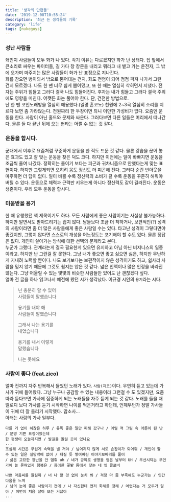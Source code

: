 ```yaml
---
title: '생각의 단편들'
date: '2019-12-08T10:55:24'
description: '최근 든 생각들의 기록'
category: 'life'
tags: [nukeguys]
---
```


### 성난 사람들

왜인지 사람들이 모두 화가 나 있다. 각기 이유는 다르겠지만 화가 난 상태다.
집 앞에서 큰소리로 싸우는 파이터들, 길 가다 창 창문을 내리고 뭐라고 내 뱉고 가는 운전자, 그 밖에 오가며 마주치는 많은 사람들이 화가 난 표정으로 지나간다.  
화를 참으면 병이되서 밖으로 뿜어대는 건지, 화도 전염이 되어 점점 퍼져 나가서 그런 건지 모르겠다.
나도 한 땐 너무 쉽게 뿜어댔고, 또 한 때는 열심히 삭히면서 지냈다. 전자는 주위가 힘들고 그러다 결국 나도 힘들어진다. 후자는 내가 힘들고 그러다 결국 주위에도 영향을 미친다. 어쨋든 화는 풀어야 한다. 단, 건전한 방법으로.  
난 한 땐 코인노래방을 열심히 애용했다.(일명 혼코노) 천원에 2~3곡 열심히 소리를 지르다 보면 좀 가라앉는다. 천원짜리 한 두장이면 되니 이만한 가성비가 없다. 요즘엔 운동을 한다. 사람이 아닌 홀드와 문제와 싸운다. 그러다보면 다른 일들은 머리에서 떠나간다. 물론 둘 다 끝난 뒤에 오는 현타는 어쩔 수 없는 것 같다.

### 운동을 합시다.

군대에서 이후로 요즘처럼 꾸준하게 운동을 한 적도 드문 것 같다. 물론 강습을 끊어 놓은 효과도 있고 잘 맞는 운동을 찾은 덕도 크다. 하지만 이전에는 일이 바빠지면 운동을 조금씩 줄여 나갔다. 정확히는 줄이기 보다는 피곤과 귀차니즘으로 안했다는게 맞는 표현이다. 하지만 그렇게되면 오히려 몸도 정신도 더 피곤해 진다. 그러다 순간 번아웃을 마주하면 더 답이 없다. 일이 바쁠 수록 정신력의 소비가 클 수록 운동을 꾸준히 해줘야 버틸 수 있다. 운동으로 체력과 근력만 키우는게 아니다 정신력도 같이 길러진다. 운동은 생존이다. 우리 모두 운동을 합시다.

### 미움받을 용기

한 때 유행했던 책 제목이기도 하다. 모든 사람에게 좋은 사람이기는 사실상 불가능하다. 하지만 알면서도 받아드리기는 쉽지 않다. 남들보다 조금 더 착하거나, 보편적인(?) 성격의 사람이라면 좀 더 많은 사람들에게 좋은 사람일 수는 있다. 타고난 성격이 그렇다면야 좋겠지만, 그렇지 않다면 스스로의 개성을 어느정도는 포기해야 할 수도 있다. 물론 정답은 없다. 개인이 살아가는 방식에 대한 선택의 문제라고 본다.  
누군가 그랬다. 관계라는게 결국 필요한게 있으면 유지하고 아님 아닌 비지니스의 일종이라고. 하지만 난 그런걸 잘 못한다. 그냥 내가 좋으면 좋고 싫으면 싫은, 하지만 무난하게 지내려 노력할 뿐이다. 나도 보기보다는 보편적이지 않은 성격이기도 하고, 쉽사리 사람을 믿지 않기 때문에 그것도 쉽지는 않은 것 같다. 넓은 인맥이나 많은 인정을 바라진 않는다. 그냥 어울릴 수 있는 몇몇의 비슷한 사람들만 있어도 난 괜찮겠다 싶다.  
얼마 전 글을 하나 읽고나서 예전에 봤던 시가 생각났다. 이규경 시인의 `용기`라는 시다.
> 넌 충분히 할 수 있어  
사람들이 말했습니다
> 
> 용기를 내야 해  
사람들이 말했습니다
>
> 그래서 나는 용기를  
내었습니다
>
> 용기를 내서 이렇게  
말했습니다
>
> 나는 못해요



### 사람이 좋다 (feat.zico)

얼마 전까지 자주 반복해서 들었던 노래가 있다. `사람(지코)`이다. 우연히 듣고 있는데 가사가 귀에 들어왔다. 그냥 누구나 공감할 수 있는 내용이라 그런걸 수 도 있겠지만, 요즘 따라 듣다보면 가사에 집중하게 되는 노래들을 자주 듣게 되는 것 같다. 노래를 들을 때 멜로디 보다 가사를 듣기 시작하면 나이를 먹은거라고 하던데, 언제부턴가 정말 가사들이 귀에 더 잘 들리기 시작했다. 맙소사...  
아래는 사람의 가사 일부다.
```
다를 거 없이 하찮은 하루 / 유독 좋은 일만 피해 갔구나 / 어릴 적 그림 속 어른이 된 난 / 분명 기쁜 표정이었는데
한 평생이 오늘까지면 / 발길을 돌릴 곳이 있나요 
...
조심해 시간은 무섭게 속력을 낼 거야 / 넘어지지 않게 서로 손잡이가 되어줘 / 개인이 할 수 있는 일은 실망밖에 없어 / 터질 듯 쌓여버린 이야기보따리를 풀어
/ 삶은 교묘한 장난을 안 멈춰 uh / 네가 공짜로 생명을 얻은 날부터 UH / 우선시되는 무언가에 늘 묻혀있지 행복은 / 화려한 꽃밭 틈에서 찾는 네 잎 클로버  

나쁜 마음씨를 들킬까 / 너 나 할 것 없이 눈치 봐 / 걱정 마 좀 부족해도 누군가는 / 인간다움을 느껴
/ 남의 눈에 좋은 사람이기 전에 / 나 자신한테 먼저 화해를 청해 / 어렵다는 거 모두가 알아 / 이번이 처음 살아 보는 거잖아
...
```
